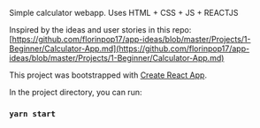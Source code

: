 Simple calculator webapp. Uses HTML + CSS + JS + REACTJS

Inspired by the ideas and user stories in this repo: [https://github.com/florinpop17/app-ideas/blob/master/Projects/1-Beginner/Calculator-App.md](https://github.com/florinpop17/app-ideas/blob/master/Projects/1-Beginner/Calculator-App.md)

This project was bootstrapped with [Create React App](https://github.com/facebook/create-react-app).

In the project directory, you can run:

### `yarn start`
